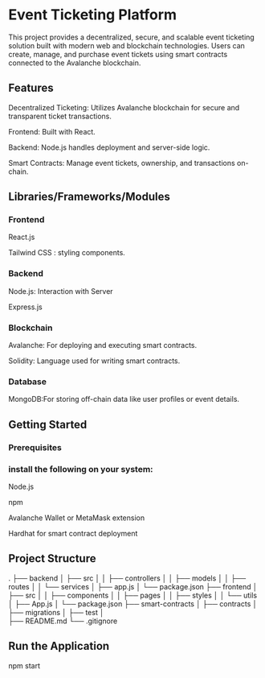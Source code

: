 # Event Ticketing Platform

This project provides a decentralized, secure, and scalable event ticketing solution built with modern web and blockchain technologies. Users can create, manage, and purchase event tickets using smart contracts connected to the Avalanche blockchain.

## Features

Decentralized Ticketing: Utilizes Avalanche blockchain for secure and transparent ticket transactions.

Frontend: Built with React.

Backend: Node.js handles deployment and server-side logic.

Smart Contracts: Manage event tickets, ownership, and transactions on-chain.


## Libraries/Frameworks/Modules

### Frontend

React.js

Tailwind CSS :  styling components.

### Backend

Node.js: Interaction with Server

Express.js

### Blockchain

Avalanche: For deploying and executing smart contracts.

Solidity: Language used for writing smart contracts.

### Database

MongoDB:For storing off-chain data like user profiles or event details.

## Getting Started

### Prerequisites

### install the following on your system:

Node.js 

npm 

Avalanche Wallet or MetaMask extension

Hardhat for smart contract deployment

## Project Structure
.
├── backend
│   ├── src
│   │   ├── controllers
│   │   ├── models
│   │   ├── routes
│   │   └── services
│   ├── app.js
│   └── package.json
├── frontend
│   ├── src
│   │   ├── components
│   │   ├── pages
│   │   ├── styles
│   │   └── utils
│   ├── App.js
│   └── package.json
├── smart-contracts
│   ├── contracts
│   ├── migrations
│   ├── test
│   
├── README.md
└── .gitignore


## Run the Application
npm start
